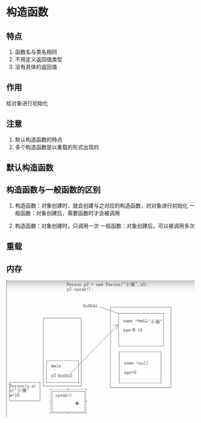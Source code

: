 # 构造函数

## 特点

1. 函数名与类名相同
2. 不用定义返回值类型
3. 没有具体的返回值

## 作用

给对象进行初始化

## 注意

1. 默认构造函数的特点
2. 多个构造函数是以重载的形式出现的

## 默认构造函数

## 构造函数与一般函数的区别

1. 构造函数：对象创建时，就会创建与之对应的构造函数，对对象进行初始化
一般函数：对象创建后，需要函数时才会被调用

2. 构造函数：对象创建时，只调用一次
一般函数：对象创建后，可以被调用多次

## 重载

## 内存

![](2019-10-31-21-39-08.png)


